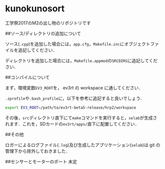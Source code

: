 kunokunosort
===============

工学祭2017のM2の出し物のリポジトリです

##ソース/ディレクトリの追加について

ソース(`.cpp`)を追加した場合には，`app.cfg`，`Makefile.inc`にオブジェクトファイルを追記してください．

ディレクトリを追加した場合には，`Makefile.appmod`の`SRCDIRS`に追記してください．

##コンパイルについて

まず，環境変数`EV3_ROOT`を， ev3rt の workspace に通してください．

`.zprofile`や`.bash_profile`に，以下を参考に追記すると良いでしょう．

```bash
export EV3_ROOT=/path/to/ev3rt-beta5-release/hrp2/workspace 
```

その後，`src`ディレクトリ直下にて`make`コマンドを実行すると，`selab`が生成されます．これを，SDカードの`ev3rt/apps/`直下に配置してください．

##その他

ロガーによるログファイル(`.log`)及び生成したアプリケーション(`selab`)は git の管理下から除外しておきました．

##センサーとモーターのポート
未定

